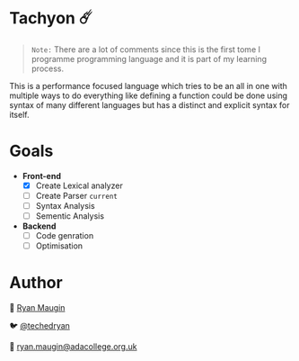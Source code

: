 # Tachyon ☄️

> `Note:` There are a lot of comments since this is the first tome I programme programming language and it is part of my learning process.

This is a performance focused language which tries to be an all in one with multiple ways to do everything like defining a function could be done using syntax of many different languages but has a distinct and explicit syntax for itself.

# Goals
- **Front-end**
    - [x] Create Lexical analyzer
    - [ ] Create Parser `current`
    - [ ] Syntax Analysis
    - [ ] Sementic Analysis

- **Backend**
    - [ ] Code genration
    - [ ] Optimisation

# Author

🤖 [Ryan Maugin](https://ryanmaugin.github.io)

🐦 [@techedryan](https://www.twitter.com/techedryan)

📨 ryan.maugin@adacollege.org.uk
